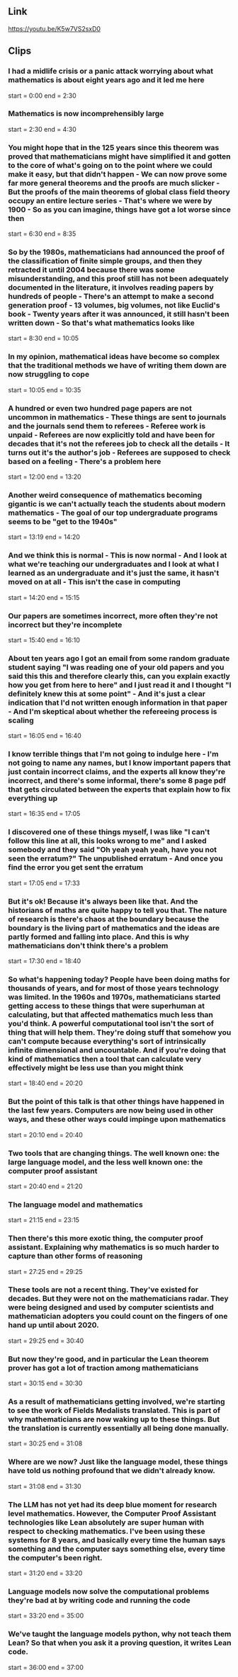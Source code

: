 ## Link
https://youtu.be/K5w7VS2sxD0

## Clips

### I had a midlife crisis or a panic attack worrying about what mathematics is about eight years ago and it led me here
start = 0:00
end = 2:30

### Mathematics is now incomprehensibly large
start = 2:30
end = 4:30

### You might hope that in the 125 years since this theorem was proved that mathematicians might have simplified it and gotten to the core of what's going on to the point where we could make it easy, but that didn't happen - We can now prove some far more general theorems and the proofs are much slicker - But the proofs of the main theorems of global class field theory occupy an entire lecture series - That's where we were by 1900 - So as you can imagine, things have got a lot worse since then
start = 6:30
end = 8:35

### So by the 1980s, mathematicians had announced the proof of the classification of finite simple groups, and then they retracted it until 2004 because there was some misunderstanding, and this proof still has not been adequately documented in the literature, it involves reading papers by hundreds of people - There's an attempt to make a second generation proof - 13 volumes, big volumes, not like Euclid's book - Twenty years after it was announced, it still hasn't been written down - So that's what mathematics looks like
start = 8:30
end = 10:05

### In my opinion, mathematical ideas have become so complex that the traditional methods we have of writing them down are now struggling to cope
start = 10:05
end = 10:35

### A hundred or even two hundred page papers are not uncommon in mathematics - These things are sent to journals and the journals send them to referees - Referee work is unpaid - Referees are now explicitly told and have been for decades that it's not the referees job to check all the details - It turns out it's the author's job - Referees are supposed to check based on a feeling - There's a problem here
start = 12:00
end = 13:20

### Another weird consequence of mathematics becoming gigantic is we can't actually teach the students about modern mathematics - The goal of our top undergraduate programs seems to be "get to the 1940s"
start = 13:19
end = 14:20

### And we think this is normal - This is now normal - And I look at what we're teaching our undergraduates and I look at what I learned as an undergraduate and it's just the same, it hasn't moved on at all - This isn't the case in computing
start = 14:20
end = 15:15

### Our papers are sometimes incorrect, more often they're not incorrect but they're incomplete
start = 15:40
end = 16:10

### About ten years ago I got an email from some random graduate student saying "I was reading one of your old papers and you said this this and therefore clearly this, can you explain exactly how you get from here to here" and I just read it and I thought "I definitely knew this at some point" - And it's just a clear indication that I'd not written enough information in that paper - And I'm skeptical about whether the refereeing process is scaling
start = 16:05
end = 16:40

### I know terrible things that I'm not going to indulge here - I'm not going to name any names, but I know important papers that just contain incorrect claims, and the experts all know they're incorrect, and there's some informal, there's some 8 page pdf that gets circulated between the experts that explain how to fix everything up
start = 16:35
end = 17:05

### I discovered one of these things myself, I was like "I can't follow this line at all, this looks wrong to me" and I asked somebody and they said "Oh yeah yeah yeah, have you not seen the erratum?" The unpublished erratum - And once you find the error you get sent the erratum
start = 17:05
end = 17:33

### But it's ok! Because it's always been like that. And the historians of maths are quite happy to tell you that. The nature of research is there's chaos at the boundary because the boundary is the living part of mathematics and the ideas are partly formed and falling into place. And this is why mathematicians don't think there's a problem
start = 17:30
end = 18:40

### So what's happening today? People have been doing maths for thousands of years, and for most of those years technology was limited. In the 1960s and 1970s, mathematicians started getting access to these things that were superhuman at calculating, but that affected mathematics much less than you'd think. A powerful computational tool isn't the sort of thing that will help them. They're doing stuff that somehow you can't compute because everything's sort of intrinsically infinite dimensional and uncountable. And if you're doing that kind of mathematics then a tool that can calculate very effectively might be less use than you might think
start = 18:40
end = 20:20

### But the point of this talk is that other things have happened in the last few years. Computers are now being used in other ways, and these other ways could impinge upon mathematics
start = 20:10
end = 20:40

### Two tools that are changing things. The well known one: the large language model, and the less well known one: the computer proof assistant
start = 20:40
end = 21:20

### The language model and mathematics
start = 21:15
end = 23:15

### Then there's this more exotic thing, the computer proof assistant. Explaining why mathematics is so much harder to capture than other forms of reasoning
start = 27:25
end = 29:25

### These tools are not a recent thing. They've existed for decades. But they were not on the mathematicians radar. They were being designed and used by computer scientists and mathematician adopters you could count on the fingers of one hand up until about 2020.
start = 29:25
end = 30:40

### But now they're good, and in particular the Lean theorem prover has got a lot of traction among mathematicians
start = 30:15
end = 30:30

### As a result of mathematicians getting involved, we're starting to see the work of Fields Medalists translated. This is part of why mathematicians are now waking up to these things. But the translation is currently essentially all being done manually.
start = 30:25
end = 31:08

### Where are we now? Just like the language model, these things have told us nothing profound that we didn't already know.
start = 31:08
end = 31:30

### The LLM has not yet had its deep blue moment for research level mathematics. However, the Computer Proof Assistant technologies like Lean absolutely are super human with respect to checking mathematics. I've been using these systems for 8 years, and basically every time the human says something and the computer says something else, every time the computer's been right.
start = 31:20
end = 33:20

### Language models now solve the computational problems they're bad at by writing code and running the code
start = 33:20
end = 35:00

### We've taught the language models python, why not teach them Lean? So that when you ask it a proving question, it writes Lean code.
start = 36:00
end = 37:00
